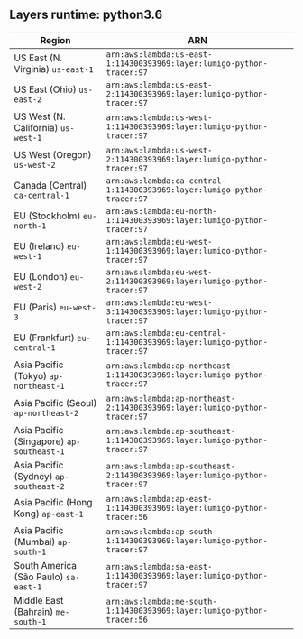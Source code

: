 Layers runtime: python3.6
----
| Region | ARN |
| --- | --- |
|US East (N. Virginia)  `us-east-1`|`arn:aws:lambda:us-east-1:114300393969:layer:lumigo-python-tracer:97`|
|US East (Ohio)  `us-east-2`|`arn:aws:lambda:us-east-2:114300393969:layer:lumigo-python-tracer:97`|
|US West (N. California)  `us-west-1`|`arn:aws:lambda:us-west-1:114300393969:layer:lumigo-python-tracer:97`|
|US West (Oregon)  `us-west-2`|`arn:aws:lambda:us-west-2:114300393969:layer:lumigo-python-tracer:97`|
|Canada (Central)  `ca-central-1`|`arn:aws:lambda:ca-central-1:114300393969:layer:lumigo-python-tracer:97`|
|EU (Stockholm)  `eu-north-1`|`arn:aws:lambda:eu-north-1:114300393969:layer:lumigo-python-tracer:97`|
|EU (Ireland)  `eu-west-1`|`arn:aws:lambda:eu-west-1:114300393969:layer:lumigo-python-tracer:97`|
|EU (London)  `eu-west-2`|`arn:aws:lambda:eu-west-2:114300393969:layer:lumigo-python-tracer:97`|
|EU (Paris)  `eu-west-3`|`arn:aws:lambda:eu-west-3:114300393969:layer:lumigo-python-tracer:97`|
|EU (Frankfurt)  `eu-central-1`|`arn:aws:lambda:eu-central-1:114300393969:layer:lumigo-python-tracer:97`|
|Asia Pacific (Tokyo)  `ap-northeast-1`|`arn:aws:lambda:ap-northeast-1:114300393969:layer:lumigo-python-tracer:97`|
|Asia Pacific (Seoul)  `ap-northeast-2`|`arn:aws:lambda:ap-northeast-2:114300393969:layer:lumigo-python-tracer:97`|
|Asia Pacific (Singapore)  `ap-southeast-1`|`arn:aws:lambda:ap-southeast-1:114300393969:layer:lumigo-python-tracer:97`|
|Asia Pacific (Sydney)  `ap-southeast-2`|`arn:aws:lambda:ap-southeast-2:114300393969:layer:lumigo-python-tracer:97`|
|Asia Pacific (Hong Kong)  `ap-east-1`|`arn:aws:lambda:ap-east-1:114300393969:layer:lumigo-python-tracer:56`|
|Asia Pacific (Mumbai)  `ap-south-1`|`arn:aws:lambda:ap-south-1:114300393969:layer:lumigo-python-tracer:97`|
|South America (São Paulo)  `sa-east-1`|`arn:aws:lambda:sa-east-1:114300393969:layer:lumigo-python-tracer:97`|
|Middle East (Bahrain)  `me-south-1`|`arn:aws:lambda:me-south-1:114300393969:layer:lumigo-python-tracer:56`|
